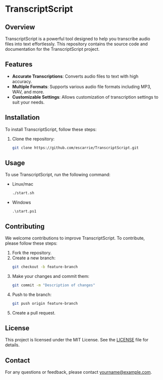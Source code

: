 # TranscriptScript

## Overview
TranscriptScript is a powerful tool designed to help you transcribe audio files into text effortlessly. This repository contains the source code and documentation for the TranscriptScript project.

## Features
- **Accurate Transcriptions**: Converts audio files to text with high accuracy.
- **Multiple Formats**: Supports various audio file formats including MP3, WAV, and more.
- **Customizable Settings**: Allows customization of transcription settings to suit your needs.

## Installation
To install TranscriptScript, follow these steps:

1. Clone the repository:
    ```bash
    git clone https://github.com/escarrie/TranscriptScript.git
    ```

## Usage
To use TranscriptScript, run the following command:
- Linux/mac
    ```bash
    ./start.sh
    ```
- Windows
    ```
    .\start.ps1
    ```

## Contributing
We welcome contributions to improve TranscriptScript. To contribute, please follow these steps:

1. Fork the repository.
2. Create a new branch:
    ```bash
    git checkout -b feature-branch
    ```
3. Make your changes and commit them:
    ```bash
    git commit -m "Description of changes"
    ```
4. Push to the branch:
    ```bash
    git push origin feature-branch
    ```
5. Create a pull request.

## License
This project is licensed under the MIT License. See the [LICENSE](LICENSE) file for details.

## Contact
For any questions or feedback, please contact [yourname@example.com](mailto:yourname@example.com).
